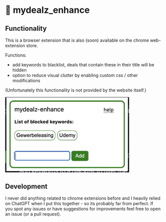 # 🐊 mydealz_enhance

## Functionality

This is a browser extension that is also (soon) available on the chrome web-extension store.

Functions:
- add keywords to blacklist, deals that contain these in their title will be hidden
- option to reduce visual clutter by enabling custom css / other modifications

(Unfortunately this functionality is not provided by the website itself.)

<img src="img/screenshot.jpg" alt="Chrome Extension Screenshot" width="400"/>


## Development

I never did anything related to chrome extensions before and I heavily relied on ChatGPT when I put this together - so its probably far from perfect. If you spot any issues or have suggestions for improvements feel free to open an issue (or a pull request).




